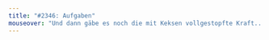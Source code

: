 ```yaml
---
title: "#2346: Aufgaben"
mouseover: "Und dann gäbe es noch die mit Keksen vollgestopfte Kraft..."
---
```

